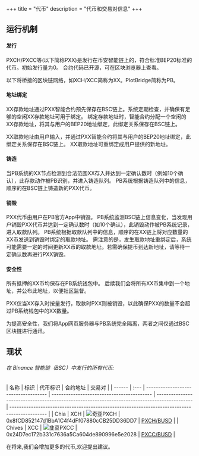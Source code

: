 +++
title = "代币"
description = "代币和交易对信息"
+++
## 运行机制
#### 发行
PXCH/PXCC等(以下简称PXX)是发行在币安智能链上的，符合标准BEP20标准的代币。初始发行量为0。
合约代码已开源，可在区块浏览器上查看。

以下将桥接的区块链网络，如XCH/XCC简称为XX。PlotBridge简称为PB。

#### 地址绑定
XX存款地址通过PXX智能合约预先保存在BSC链上。系统定期检查，并确保有足够的空闲XX存款地址可用于绑定。
绑定存款地址时，智能合约分配一个空闲的XX存款地址，将其与用户的BEP20地址绑定，此绑定关系保存在BSC链上。

XX取款地址由用户输入，并通过PXX智能合约将其与用户的BEP20地址绑定，此绑定关系保存在BSC链上。
XX取款地址可重绑定成用户提供的新地址。

#### 铸造
当PB系统的XX节点检测到合法范围XX存入并达到一定确认数时（例如10个确认），此存款动作被PB识别，并进入铸造队列。
PB系统根据铸造队列中的信息，顺序的在BSC链上铸造新的PXX代币。

#### 销毁
PXX代币由用户在PB官方App中销毁。
PB系统监测BSC链上信息变化，当发现用户销毁PXX代币并达到一定确认数时（如10个确认），此销毁动作被PB系统记录，进入取款队列。
PB系统根据取款队列中的信息，顺序的在XX链上将对应数量的XX币发送到销毁时绑定的取款地址。
需注意的是，发生取款地址重绑定后，系统可能需要一定的时间更新XX币的取款地址。若需确保提币到达新地址，请等待一定确认数再进行PXX销毁。

#### 安全性
所有抵押的XX币均保存在PB系统钱包中。
后续我们会将所有XX币集中到一个地址，并公布此地址，以便社区监督。

PXX仅当XX存入时按量发行，取款时PXX则被销毁，以此确保PXX的数量不会超过PB系统钱包中的XX数量。

为提高安全性，我们将App网页服务器与PB系统完全隔离，两者之间仅通过BSC区块链进行通讯。


## 现状

###### 在 Binance 智能链（BSC）中发行的所有代币:

| 名称 | 标识 | 代币标识 | 合约地址                                                                                      | 交易对                                                                                        |
| ------ | :--- | ------------------------------------ | ------------------------------------------ | --------------------------------------------------------------------------------------------- | --------------------------------------------------------------------------------------------- |
| Chia   | XCH  | ![奇亚](/images/chia-logo.png)PXCH   | 0x8fCD852147d1BbA1C4f4dFf07880cCB25DD36DD7 | [PXCH/BUSD](https://pancakeswap.finance/info/pool/0xffdfb45e3d743ec10eb793fdcee3055ea82c270c) |
| Chives | XCC  | ![韭菜](/images/chives-logo.png)PXCC | 0x24D7ec172b331c7636a5Ca604de890996e5e2028 | [PXCC/BUSD](https://pancakeswap.finance/info/pool/0x62608fa59fcd378cd71ce277a50f24df333b4633) | 

在将来,我们会增加更多的代币,欢迎提出建议。
